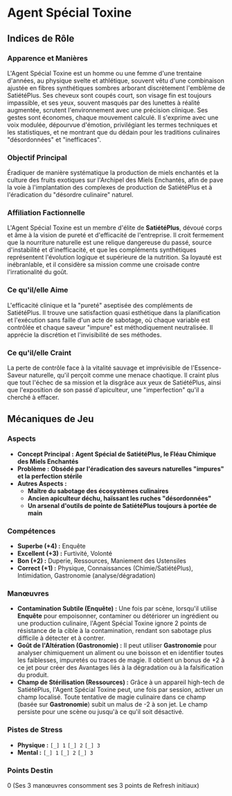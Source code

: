 # Agent Spécial Toxine

## Indices de Rôle

### Apparence et Manières
L'Agent Spécial Toxine est un homme ou une femme d'une trentaine d'années, au physique svelte et athlétique, souvent vêtu d'une combinaison ajustée en fibres synthétiques sombres arborant discrètement l'emblème de SatiétéPlus. Ses cheveux sont coupés court, son visage fin est toujours impassible, et ses yeux, souvent masqués par des lunettes à réalité augmentée, scrutent l'environnement avec une précision clinique. Ses gestes sont économes, chaque mouvement calculé. Il s'exprime avec une voix modulée, dépourvue d'émotion, privilégiant les termes techniques et les statistiques, et ne montrant que du dédain pour les traditions culinaires "désordonnées" et "inefficaces".

### Objectif Principal
Éradiquer de manière systématique la production de miels enchantés et la culture des fruits exotiques sur l'Archipel des Miels Enchantés, afin de pave la voie à l'implantation des complexes de production de SatiétéPlus et à l'éradication du "désordre culinaire" naturel.

### Affiliation Factionnelle
L'Agent Spécial Toxine est un membre d'élite de **SatiétéPlus**, dévoué corps et âme à la vision de pureté et d'efficacité de l'entreprise. Il croit fermement que la nourriture naturelle est une relique dangereuse du passé, source d'instabilité et d'inefficacité, et que les compléments synthétiques représentent l'évolution logique et supérieure de la nutrition. Sa loyauté est inébranlable, et il considère sa mission comme une croisade contre l'irrationalité du goût.

### Ce qu'il/elle Aime
L'efficacité clinique et la "pureté" aseptisée des compléments de SatiétéPlus. Il trouve une satisfaction quasi esthétique dans la planification et l'exécution sans faille d'un acte de sabotage, où chaque variable est contrôlée et chaque saveur "impure" est méthodiquement neutralisée. Il apprécie la discrétion et l'invisibilité de ses méthodes.

### Ce qu'il/elle Craint
La perte de contrôle face à la vitalité sauvage et imprévisible de l'Essence-Saveur naturelle, qu'il perçoit comme une menace chaotique. Il craint plus que tout l'échec de sa mission et la disgrâce aux yeux de SatiétéPlus, ainsi que l'exposition de son passé d'apiculteur, une "imperfection" qu'il a cherché à effacer.

## Mécaniques de Jeu

### Aspects
*   **Concept Principal :** **Agent Spécial de SatiétéPlus, le Fléau Chimique des Miels Enchantés**
*   **Problème :** **Obsédé par l'éradication des saveurs naturelles "impures" et la perfection stérile**
*   **Autres Aspects :**
    *   **Maître du sabotage des écosystèmes culinaires**
    *   **Ancien apiculteur déchu, haïssant les ruches "désordonnées"**
    *   **Un arsenal d'outils de pointe de SatiétéPlus toujours à portée de main**

### Compétences
*   **Superbe (+4) :** Enquête
*   **Excellent (+3) :** Furtivité, Volonté
*   **Bon (+2) :** Duperie, Ressources, Maniement des Ustensiles
*   **Correct (+1) :** Physique, Connaissances (Chimie/SatiétéPlus), Intimidation, Gastronomie (analyse/dégradation)

### Manœuvres
*   **Contamination Subtile (Enquête) :** Une fois par scène, lorsqu'il utilise **Enquête** pour empoisonner, contaminer ou détériorer un ingrédient ou une production culinaire, l'Agent Spécial Toxine ignore 2 points de résistance de la cible à la contamination, rendant son sabotage plus difficile à détecter et à contrer.
*   **Goût de l'Altération (Gastronomie) :** Il peut utiliser **Gastronomie** pour analyser chimiquement un aliment ou une boisson et en identifier toutes les faiblesses, impuretés ou traces de magie. Il obtient un bonus de +2 à ce jet pour créer des Avantages liés à la dégradation ou à la falsification du produit.
*   **Champ de Stérilisation (Ressources) :** Grâce à un appareil high-tech de SatiétéPlus, l'Agent Spécial Toxine peut, une fois par session, activer un champ localisé. Toute tentative de magie culinaire dans ce champ (basée sur **Gastronomie**) subit un malus de -2 à son jet. Le champ persiste pour une scène ou jusqu'à ce qu'il soit désactivé.

### Pistes de Stress
*   **Physique :** `[_] 1` `[_] 2` `[_] 3`
*   **Mental :** `[_] 1` `[_] 2` `[_] 3`

### Points Destin
0 (Ses 3 manœuvres consomment ses 3 points de Refresh initiaux)